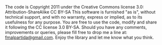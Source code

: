 The code is Copyright 2011 under the Creative Commons license 3.0: Attribution-ShareAlike CC BY-SA This software is furnished "as is", without technical support, and with no warranty, express or implied, as to its usefulness for any purpose.
You are free to use the code, modify and share it following the CC license 3.0 BY-SA.
Should you have any comments, improvements or queries, please fill free to drop me a line at: fmalpartida@gmail.com.
Enjoy the library and let me know what you think.